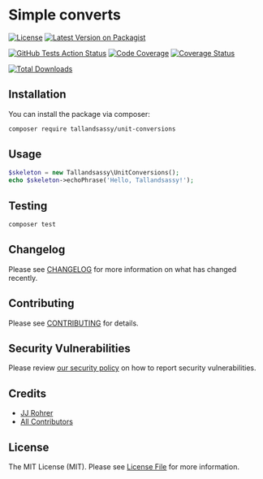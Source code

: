 # Simple converts

[![License](https://img.shields.io/github/license/spatie/enum)](https://github.com/tallandsassy/unit-conversions/blob/master/LICENSE.md)
[![Latest Version on Packagist](https://img.shields.io/packagist/v/tallandsassy/unit-conversions.svg)](https://packagist.org/packages/tallandsassy/unit-conversions)

[![GitHub Tests Action Status](https://img.shields.io/github/workflow/status/tallandsassy/unit-conversions/Tests?label=tests)](https://github.com/tallandsassy/unit-conversions/actions?query=workflow%3ATests+branch%3Amaster)
[![Code Coverage](https://img.shields.io/coveralls/github/tallandsassy/unit-conversions.svg)](https://coveralls.io/github/tallandsassy/unit-conversions)
[![Coverage Status](https://coveralls.io/repos/github/TallAndSassy/unit-conversions/badge.svg?branch=master)](https://coveralls.io/github/TallAndSassy/unit-conversions?branch=master)

[![Total Downloads](https://img.shields.io/packagist/dt/tallandsassy/unit-conversions.svg)](https://packagist.org/packages/tallandsassy/unit-conversions)




## Installation

You can install the package via composer:

```bash
composer require tallandsassy/unit-conversions
```

## Usage

``` php
$skeleton = new Tallandsassy\UnitConversions();
echo $skeleton->echoPhrase('Hello, Tallandsassy!');
```

## Testing

``` bash
composer test
```

## Changelog

Please see [CHANGELOG](CHANGELOG.md) for more information on what has changed recently.

## Contributing

Please see [CONTRIBUTING](.github/CONTRIBUTING.md) for details.

## Security Vulnerabilities

Please review [our security policy](../../security/policy) on how to report security vulnerabilities.

## Credits

- [JJ Rohrer](https://github.com/JJRohrer)
- [All Contributors](../../contributors)

## License

The MIT License (MIT). Please see [License File](LICENSE.md) for more information.

